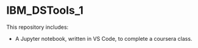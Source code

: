 # IBM_DSTools_1

This repository includes:

- A Jupyter notebook, written in VS Code, to complete a coursera class.
